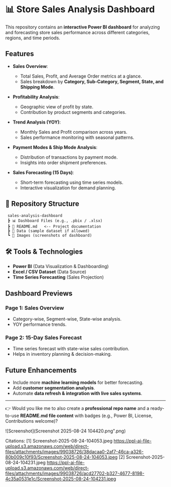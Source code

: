 # 📊 Store Sales Analysis Dashboard  

This repository contains an **interactive Power BI dashboard** for analyzing and forecasting store sales performance across different categories, regions, and time periods.  

##  Features  
- **Sales Overview**:  
  - Total Sales, Profit, and Average Order metrics at a glance.  
  - Sales breakdown by **Category, Sub-Category, Segment, State, and Shipping Mode**.  

- **Profitability Analysis**:  
  - Geographic view of profit by state.  
  - Contribution by product segments and categories.  

- **Trend Analysis (YOY)**:  
  - Monthly Sales and Profit comparison across years.  
  - Sales performance monitoring with seasonal patterns.  

- **Payment Modes & Ship Mode Analysis**:  
  - Distribution of transactions by payment mode.  
  - Insights into order shipment preferences.  

- **Sales Forecasting (15 Days)**:  
  - Short-term forecasting using time series models.  
  - Interactive visualization for demand planning.  

## 📂 Repository Structure  
```
 sales-analysis-dashboard
 ┣ 📊 Dashboard Files (e.g., .pbix / .xlsx)
 ┣ 📜 README.md   <-- Project documentation
 ┣ 📂 Data (sample dataset if allowed)
 ┗ 📂 Images (screenshots of dashboard)
```

## 🛠️ Tools & Technologies  
- **Power BI** (Data Visualization & Dashboarding)  
- **Excel / CSV Dataset** (Data Source)  
- **Time Series Forecasting** (Sales Projection)  

##  Dashboard Previews  
### Page 1: Sales Overview  
- Category-wise, Segment-wise, State-wise analysis.  
- YOY performance trends.  

### Page 2: 15-Day Sales Forecast  
- Time series forecast with state-wise sales contribution.  
- Helps in inventory planning & decision-making.  

  

## Future Enhancements  
- Include more **machine learning models** for better forecasting.  
- Add **customer segmentation analysis**.  
- Automate **data refresh & integration with live sales systems**.  

***

👉 Would you like me to also create a **professional repo name** and a ready-to-use **README.md file content** with badges (e.g., Power BI, License, Contributions welcome)?

![Screenshot](Screenshot 2025-08-24 104420.png".png)

Citations:
[1] Screenshot-2025-08-24-104053.jpeg https://ppl-ai-file-upload.s3.amazonaws.com/web/direct-files/attachments/images/99038726/38dacaa0-2af7-46ca-a326-80b009c10f93/Screenshot-2025-08-24-104053.jpeg
[2] Screenshot-2025-08-24-104231.jpeg https://ppl-ai-file-upload.s3.amazonaws.com/web/direct-files/attachments/images/99038726/acd27702-b327-4677-8198-4c35a0531e1c/Screenshot-2025-08-24-104231.jpeg
